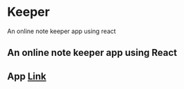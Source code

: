 # Keeper

An online note keeper app using react

## An online note keeper app using React

## App [Link](https://keeper-grhd.onrender.com/)
